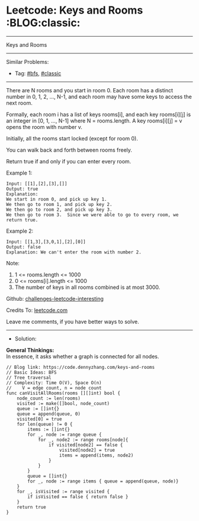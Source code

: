 # Leetcode: Keys and Rooms     :BLOG:classic:


---

Keys and Rooms  

---

Similar Problems:  
-   Tag: [#bfs](https://code.dennyzhang.com/tag/bfs), [#classic](https://code.dennyzhang.com/tag/classic)

---

There are N rooms and you start in room 0.  Each room has a distinct number in 0, 1, 2, &#x2026;, N-1, and each room may have some keys to access the next room.  

Formally, each room i has a list of keys rooms[i], and each key rooms[i][j] is an integer in [0, 1, &#x2026;, N-1] where N = rooms.length.  A key rooms[i][j] = v opens the room with number v.  

Initially, all the rooms start locked (except for room 0).  

You can walk back and forth between rooms freely.  

Return true if and only if you can enter every room.  

Example 1:  

    Input: [[1],[2],[3],[]]
    Output: true
    Explanation:  
    We start in room 0, and pick up key 1.
    We then go to room 1, and pick up key 2.
    We then go to room 2, and pick up key 3.
    We then go to room 3.  Since we were able to go to every room, we return true.

Example 2:  

    Input: [[1,3],[3,0,1],[2],[0]]
    Output: false
    Explanation: We can't enter the room with number 2.

Note:  

1.  1 <= rooms.length <= 1000
2.  0 <= rooms[i].length <= 1000
3.  The number of keys in all rooms combined is at most 3000.

Github: [challenges-leetcode-interesting](https://github.com/DennyZhang/challenges-leetcode-interesting/tree/master/keys-and-rooms)  

Credits To: [leetcode.com](https://leetcode.com/problems/keys-and-rooms/description/)  

Leave me comments, if you have better ways to solve.  

---

-   Solution:

**General Thinkings:**  
In essence, it asks whether a graph is connected for all nodes.  

    // Blog link: https://code.dennyzhang.com/keys-and-rooms
    // Basic Ideas: BFS
    // Tree traversal
    // Complexity: Time O(V), Space O(n)
    //    V = edge count, n = node count
    func canVisitAllRooms(rooms [][]int) bool {
        node_count := len(rooms)
        visited := make([]bool, node_count)
        queue := []int{}
        queue = append(queue, 0)
        visited[0] = true
        for len(queue) != 0 {
            items := []int{}
            for _, node := range queue {
                for _, node2 := range rooms[node]{
                    if visited[node2] == false {
                        visited[node2] = true
                        items = append(items, node2)
                    }
                }
            }
            queue = []int{}
            for _, node := range items { queue = append(queue, node)}
        }
        for _, isVisited := range visited {
            if isVisited == false { return false }
        }
        return true
    }